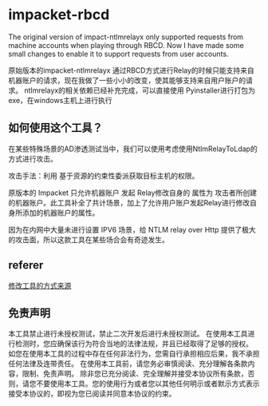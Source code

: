# impacket-rbcd
The original version of impact-ntlmrelayx only supported requests from machine accounts when playing through RBCD. Now I have made some small changes to enable it to support requests from user accounts.  

原始版本的impacket-ntlmrelayx 通过RBCD方式进行Relay的时候只能支持来自机器账户的请求，现在我做了一些小小的改变，使其能够支持来自用户账户的请求。
ntlmrelayx的相关依赖已经补充完成，可以直接使用 Pyinstaller进行打包为exe，在windows主机上进行执行 

## 如何使用这个工具？
在某些特殊场景的AD渗透测试当中，我们可以使用考虑使用NtlmRelayToLdap的方式进行攻击。

攻击手法：利用 基于资源的约束性委派获取目标主机的权限。

原版本的 Impacket 只允许机器账户 发起 Relay修改自身的 属性为 攻击者所创建的机器账户。此工具补全了共计场景，加上了允许用户账户发起Relay进行修改自身所添加的机器账户的属性。

因为在内网中大量未进行设置 IPV6 场景，给 NTLM relay over Http 提供了极大的攻击面，所以这款工具在某些场合会有奇迹发生。

## referer
[修改工具的方式来源](https://www.cnblogs.com/unicodeSec/p/14260648.html)



## 免责声明
本工具禁止进行未授权测试，禁止二次开发后进行未授权测试。
在使用本工具进行检测时，您应确保该行为符合当地的法律法规，并且已经取得了足够的授权。
如您在使用本工具的过程中存在任何非法行为，您需自行承担相应后果，我不承担任何法律及连带责任。
在使用本工具前，请您务必审慎阅读、充分理解各条款内容，限制、免责声明。 除非您已充分阅读、完全理解并接受本协议所有条款，否则，请您不要使用本工具。您的使用行为或者您以其他任何明示或者默示方式表示接受本协议的，即视为您已阅读并同意本协议的约束。

